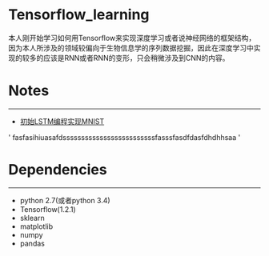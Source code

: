 # Tensorflow_learning
本人刚开始学习如何用Tensorflow来实现深度学习或者说神经网络的框架结构，因为本人所涉及的领域较偏向于生物信息学的序列数据挖掘，因此在深度学习中实现的较多的应该是RNN或者RNN的变形，只会稍微涉及到CNN的内容。

#	Notes
***
* [初始LSTM编程实现MNIST](https://github.com/chr2117216003/Tensorflow_learning/blob/master/Tensorflow_LSTM.ipynb)

'	fasfasihiuasafdsssssssssssssssssssssssssfasssfasdfdasfdhdhhsaa
'

#	Dependencies
***
* python 2.7(或者python 3.4)
* Tensorflow(1.2.1)
* sklearn
* matplotlib
* numpy
* pandas
